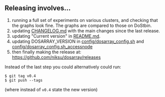 ## Releasing involves...

1. running a full set of experiments on various clusters, and checking that the graphs look fine. The graphs are compared to those on DoStbin.
2. updating [CHANGELOG.md](CHANGELOG.md) with the main changes since the last release.
3. updating "Current version" in [README.md](../README.md).
4. updating DOSARRAY_VERSION in [config/dosarray_config.sh](../config/dosarray_config.sh) and [config/dosarray_config.sh_accessnode](../config/dosarray_config.sh_accessnode)
5. then finally making the release at: https://github.com/niksu/dosarray/releases

Instead of the last step you could alternatively could run:
```
$ git tag v0.4
$ git push --tags
```
(where instead of `v0.4` state the new version)
